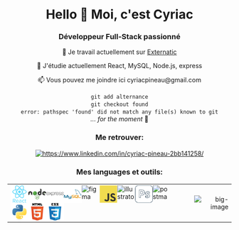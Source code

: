 <h1 align="center">Hello 👋 Moi, c'est Cyriac</h1>
<h3 align="center">Développeur Full-Stack passionné</h3>
<div align ="center">
 <p>🔭 Je travail actuellement sur <a href="https://github.com/WildCodeSchool-2024-02/JS-RemoteFR-CodeOfWar-P3-externatic">Externatic</a></p>
 <p>🌱 J'étudie actuellement <span>React, MySQL, Node.js, express</span></p>
 <p>📫 Vous pouvez me joindre ici <span>cyriacpineau@gmail.com</span></p>

`git add alternance`<br/>
`git checkout found`<br/>
`error: pathspec 'found' did not match any file(s) known to git`<br/>
*... for the moment* 👀
</div>
<h3 align="center">Me retrouver:</h3>
<p align="center">
<a href="https://www.linkedin.com/in/cyriac-pineau-2bb141258/" target="blank"><img align="center" src="https://raw.githubusercontent.com/rahuldkjain/github-profile-readme-generator/master/src/images/icons/Social/linked-in-alt.svg" alt="https://www.linkedin.com/in/cyriac-pineau-2bb141258/" height="30" width="40" /></a>
</p>

<h3 align="center">Mes languages et outils:</h3>

<table>
  <tr>
    <td>
      <div style="display: flex; flex-wrap: wrap;">
        <img src="https://raw.githubusercontent.com/devicons/devicon/master/icons/react/react-original-wordmark.svg" alt="react" width="40" height="40"/>
        <img src="https://raw.githubusercontent.com/devicons/devicon/master/icons/nodejs/nodejs-original-wordmark.svg" alt="nodejs" width="40" height="40"/>
        <img src="https://raw.githubusercontent.com/devicons/devicon/master/icons/express/express-original-wordmark.svg" alt="express" width="40" height="40"/>
        <img src="https://raw.githubusercontent.com/devicons/devicon/master/icons/mysql/mysql-original-wordmark.svg" alt="mysql" width="40" height="40"/>
        <img src="https://www.vectorlogo.zone/logos/figma/figma-icon.svg" alt="figma" width="40" height="40"/>
        <img src="https://raw.githubusercontent.com/devicons/devicon/master/icons/javascript/javascript-original.svg" alt="javascript" width="40" height="40"/>
        <br/><br/>
        <img src="https://www.vectorlogo.zone/logos/adobe_illustrator/adobe_illustrator-icon.svg" alt="illustrator" width="40" height="40"/>
        <img src="https://raw.githubusercontent.com/devicons/devicon/master/icons/photoshop/photoshop-line.svg" alt="photoshop" width="40" height="40"/>
        <img src="https://www.vectorlogo.zone/logos/getpostman/getpostman-icon.svg" alt="postman" width="40" height="40"/>
        <img src="https://raw.githubusercontent.com/devicons/devicon/master/icons/python/python-original.svg" alt="python" width="40" height="40"/>
        <img src="https://raw.githubusercontent.com/devicons/devicon/master/icons/html5/html5-original-wordmark.svg" alt="html5" width="40" height="40"/>
        <img src="https://raw.githubusercontent.com/devicons/devicon/master/icons/css3/css3-original-wordmark.svg" alt="css3" width="40" height="40"/>
      </div>
    </td>
    <td align="right">
      <img src="https://github.com/user-attachments/assets/130b07a2-18c5-4dc3-85ee-319714fb7cee" alt="big-image" width="250" height="200"/>
    </td>
  </tr>
</table>









<!--
**Pyriac/Pyriac** is a ✨ _special_ ✨ repository because its `README.md` (this file) appears on your GitHub profile.

Here are some ideas to get you started:

- 🔭 I’m currently working on ...
- 🌱 I’m currently learning ...
- 👯 I’m looking to collaborate on ...
- 🤔 I’m looking for help with ...
- 💬 Ask me about ...
- 📫 How to reach me: ...
- 😄 Pronouns: ...
- ⚡ Fun fact: ...
-->
